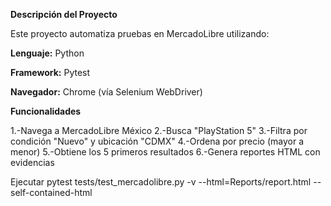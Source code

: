 **Descripción del Proyecto**

Este proyecto automatiza pruebas en MercadoLibre utilizando:

**Lenguaje:** Python

**Framework:** Pytest

**Navegador:** Chrome (vía Selenium WebDriver)


**Funcionalidades**

1.-Navega a MercadoLibre México
2.-Busca "PlayStation 5"
3.-Filtra por condición "Nuevo" y ubicación "CDMX"
4.-Ordena por precio (mayor a menor)
5.-Obtiene los 5 primeros resultados
6.-Genera reportes HTML con evidencias

Ejecutar
pytest tests/test_mercadolibre.py -v --html=Reports/report.html --self-contained-html
